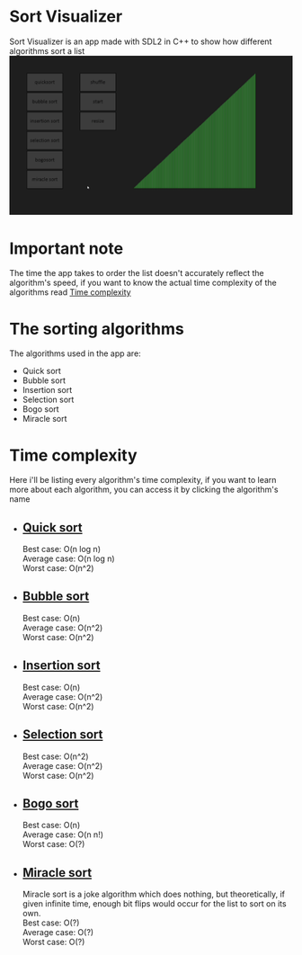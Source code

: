 # Sort Visualizer
Sort Visualizer is an app made with SDL2 in C++ to show how different algorithms sort a list
![Preview](sort_visualizer.gif)

# Important note
The time the app takes to order the list doesn't accurately reflect the algorithm's speed, if you want to know the actual time complexity of the algorithms read [Time complexity](#Time-complexity)

# The sorting algorithms  
The algorithms used in the app are:  
* Quick sort
* Bubble sort  
* Insertion sort
* Selection sort
* Bogo sort
* Miracle sort

# Time complexity
Here i'll be listing every algorithm's time complexity, if you want to learn more about each algorithm, you can access it by clicking the algorithm's name 
- ## [Quick sort](https://www.geeksforgeeks.org/time-and-space-complexity-analysis-of-quick-sort/)
  Best case: O(n log n)  
  Average case: O(n log n)  
  Worst case: O(n^2)

- ## [Bubble sort](https://www.geeksforgeeks.org/time-and-space-complexity-analysis-of-bubble-sort/)
  Best case: O(n)  
  Average case: O(n^2)  
  Worst case: O(n^2)

- ## [Insertion sort](https://www.geeksforgeeks.org/time-and-space-complexity-of-insertion-sort-algorithm/)
  Best case: O(n)   
  Average case: O(n^2)   
  Worst case: O(n^2)

- ## [Selection sort](https://www.geeksforgeeks.org/time-and-space-complexity-analysis-of-selection-sort/)
  Best case: O(n^2)  
  Average case: O(n^2)  
  Worst case: O(n^2)    
  
- ## [Bogo sort](https://www.geeksforgeeks.org/bogosort-permutation-sort/)
  Best case: O(n)  
  Average case: O(n n!)  
  Worst case: O(?)  
  
- ## [Miracle sort](https://www.thecshandbook.com/Miracle_Sort)
  Miracle sort is a joke algorithm which does nothing, but theoretically, if given infinite time, enough bit flips would occur for the list to sort on its own.  
  Best case: O(?)  
  Average case: O(?)  
  Worst case: O(?)  


